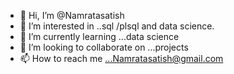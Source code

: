 - 👋 Hi, I’m @Namratasatish
- 👀 I’m interested in ..sql /plsql and data science.
- 🌱 I’m currently learning ...data science
- 💞️ I’m looking to collaborate on ...projects
- 📫 How to reach me ...Namratasatish@gmail.com

<!---
Namratasatish/Namratasatish is a ✨ special ✨ repository because its `README.md` (this file) appears on your GitHub profile.
You can click the Preview link to take a look at your changes.
--->
